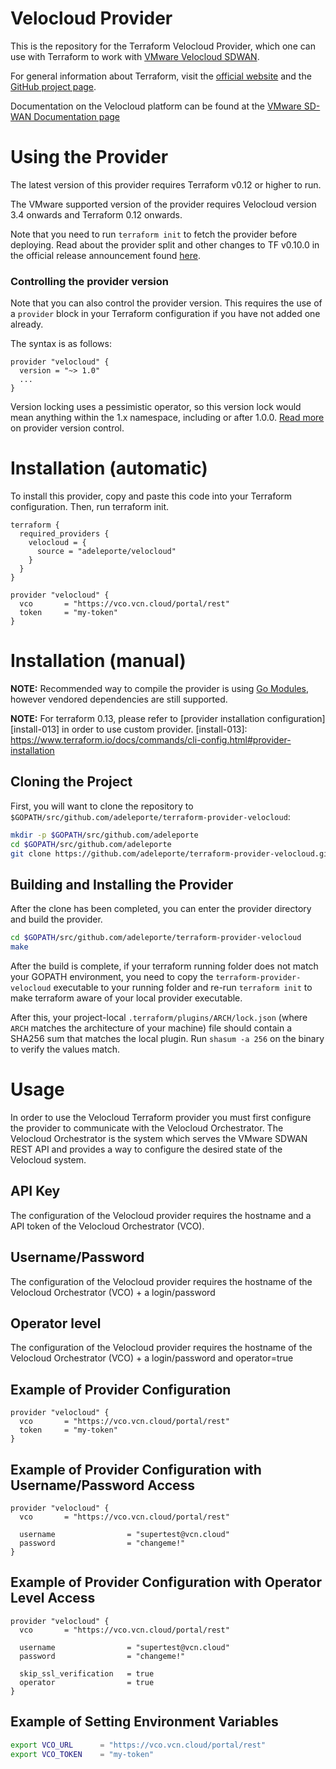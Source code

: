 # Velocloud Provider

This is the repository for the Terraform Velocloud Provider, which one can use with
Terraform to work with [VMware Velocloud SDWAN][vmware-nsxt].

[vmware-nsxt]: https://www.vmware.com/fr/products/sd-wan-by-velocloud.html

For general information about Terraform, visit the [official
website][tf-website] and the [GitHub project page][tf-github].

[tf-website]: https://terraform.io/
[tf-github]: https://github.com/hashicorp/terraform


Documentation on the Velocloud platform can be found at the [VMware SD-WAN Documentation page](https://www.vmware.com/fr/products/sd-wan-by-velocloud.html)


# Using the Provider

The latest version of this provider requires Terraform v0.12 or higher to run.

The VMware supported version of the provider requires Velocloud version 3.4 onwards and Terraform 0.12 onwards.


Note that you need to run `terraform init` to fetch the provider before
deploying. Read about the provider split and other changes to TF v0.10.0 in the
official release announcement found [here][tf-0.10-announce].

[tf-0.10-announce]: https://www.hashicorp.com/blog/hashicorp-terraform-0-10/

### Controlling the provider version

Note that you can also control the provider version. This requires the use of a
`provider` block in your Terraform configuration if you have not added one
already.

The syntax is as follows:

```hcl
provider "velocloud" {
  version = "~> 1.0"
  ...
}
```


Version locking uses a pessimistic operator, so this version lock would mean
anything within the 1.x namespace, including or after 1.0.0. [Read
more][provider-vc] on provider version control.

[provider-vc]: https://www.terraform.io/docs/configuration/providers.html#provider-versions

# Installation (automatic)

To install this provider, copy and paste this code into your Terraform configuration. Then, run terraform init.

```hcl
terraform {
  required_providers {
    velocloud = {
      source = "adeleporte/velocloud"
    }
  }
}

provider "velocloud" {
  vco       = "https://vco.vcn.cloud/portal/rest"
  token     = "my-token"
}
```

# Installation (manual)


**NOTE:** Recommended way to compile the provider is using [Go Modules](https://blog.golang.org/using-go-modules), however vendored dependencies are still supported.

**NOTE:** For terraform 0.13, please refer to [provider installation configuration][install-013] in order to use custom provider.
[install-013]: https://www.terraform.io/docs/commands/cli-config.html#provider-installation


## Cloning the Project

First, you will want to clone the repository to
`$GOPATH/src/github.com/adeleporte/terraform-provider-velocloud`:

```sh
mkdir -p $GOPATH/src/github.com/adeleporte
cd $GOPATH/src/github.com/adeleporte
git clone https://github.com/adeleporte/terraform-provider-velocloud.git
```

## Building and Installing the Provider

After the clone has been completed, you can enter the provider directory and build the provider.

```sh
cd $GOPATH/src/github.com/adeleporte/terraform-provider-velocloud
make
```

After the build is complete, if your terraform running folder does not match your GOPATH environment, you need to copy the `terraform-provider-velocloud` executable to your running folder and re-run `terraform init` to make terraform aware of your local provider executable.

After this, your project-local `.terraform/plugins/ARCH/lock.json` (where `ARCH`
matches the architecture of your machine) file should contain a SHA256 sum that
matches the local plugin. Run `shasum -a 256` on the binary to verify the values
match.

# Usage

In order to use the Velocloud Terraform provider you must first configure the provider to communicate with the Velocloud Orchestrator. The Velocloud Orchestrator is the system which serves the VMware SDWAN REST API and provides a way to configure the desired state of the Velocloud system.

## API Key
The configuration of the Velocloud provider requires the hostname and a API token of the Velocloud Orchestrator (VCO).

## Username/Password
The configuration of the Velocloud provider requires the hostname of the Velocloud Orchestrator (VCO) + a login/password

## Operator level
The configuration of the Velocloud provider requires the hostname of the Velocloud Orchestrator (VCO) + a login/password and operator=true


## Example of Provider Configuration

```hcl
provider "velocloud" {
  vco       = "https://vco.vcn.cloud/portal/rest"
  token     = "my-token"
}
```

## Example of Provider Configuration with Username/Password Access

```hcl
provider "velocloud" {
  vco       = "https://vco.vcn.cloud/portal/rest"

  username                = "supertest@vcn.cloud"
  password                = "changeme!"
}
```

## Example of Provider Configuration with Operator Level Access

```hcl
provider "velocloud" {
  vco       = "https://vco.vcn.cloud/portal/rest"

  username                = "supertest@vcn.cloud"
  password                = "changeme!"

  skip_ssl_verification   = true
  operator                = true
}
```

## Example of Setting Environment Variables

```sh
export VCO_URL      = "https://vco.vcn.cloud/portal/rest"
export VCO_TOKEN    = "my-token"
```
